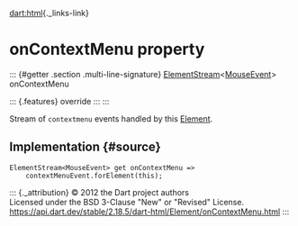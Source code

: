 [dart:html](../../dart-html/dart-html-library){._links-link}

onContextMenu property
======================

::: {#getter .section .multi-line-signature}
[ElementStream](../elementstream-class)\<[MouseEvent](../mouseevent-class)\>
onContextMenu

::: {.features}
override
:::
:::

Stream of `contextmenu` events handled by this
[Element](../element-class).

Implementation {#source}
--------------

``` {.language-dart data-language="dart"}
ElementStream<MouseEvent> get onContextMenu =>
    contextMenuEvent.forElement(this);
```

::: {._attribution}
© 2012 the Dart project authors\
Licensed under the BSD 3-Clause \"New\" or \"Revised\" License.\
<https://api.dart.dev/stable/2.18.5/dart-html/Element/onContextMenu.html>
:::
